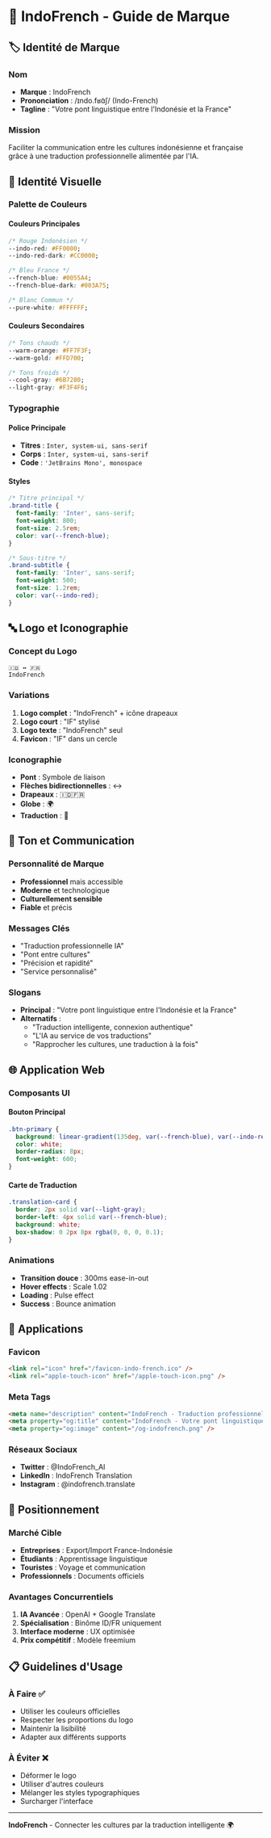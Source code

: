 # 🎨 IndoFrench - Guide de Marque

## 🏷️ **Identité de Marque**

### **Nom**
- **Marque** : IndoFrench
- **Prononciation** : /ɪndo.fʁɑ̃ʃ/ (Indo-French)
- **Tagline** : "Votre pont linguistique entre l'Indonésie et la France"

### **Mission**
Faciliter la communication entre les cultures indonésienne et française grâce à une traduction professionnelle alimentée par l'IA.

## 🎨 **Identité Visuelle**

### **Palette de Couleurs**

#### Couleurs Principales
```css
/* Rouge Indonésien */
--indo-red: #FF0000;
--indo-red-dark: #CC0000;

/* Bleu France */
--french-blue: #0055A4;
--french-blue-dark: #003A75;

/* Blanc Commun */
--pure-white: #FFFFFF;
```

#### Couleurs Secondaires
```css
/* Tons chauds */
--warm-orange: #FF7F3F;
--warm-gold: #FFD700;

/* Tons froids */
--cool-gray: #6B7280;
--light-gray: #F3F4F6;
```

### **Typographie**

#### Police Principale
- **Titres** : `Inter, system-ui, sans-serif`
- **Corps** : `Inter, system-ui, sans-serif`
- **Code** : `'JetBrains Mono', monospace`

#### Styles
```css
/* Titre principal */
.brand-title {
  font-family: 'Inter', sans-serif;
  font-weight: 800;
  font-size: 2.5rem;
  color: var(--french-blue);
}

/* Sous-titre */
.brand-subtitle {
  font-family: 'Inter', sans-serif;
  font-weight: 500;
  font-size: 1.2rem;
  color: var(--indo-red);
}
```

## 🔤 **Logo et Iconographie**

### **Concept du Logo**
```
🇮🇩 ↔️ 🇫🇷
IndoFrench
```

### **Variations**
1. **Logo complet** : "IndoFrench" + icône drapeaux
2. **Logo court** : "IF" stylisé
3. **Logo texte** : "IndoFrench" seul
4. **Favicon** : "IF" dans un cercle

### **Iconographie**
- **Pont** : Symbole de liaison
- **Flèches bidirectionnelles** : ↔️
- **Drapeaux** : 🇮🇩🇫🇷
- **Globe** : 🌍
- **Traduction** : 🔄

## 💬 **Ton et Communication**

### **Personnalité de Marque**
- **Professionnel** mais accessible
- **Moderne** et technologique
- **Culturellement sensible**
- **Fiable** et précis

### **Messages Clés**
- "Traduction professionnelle IA"
- "Pont entre cultures"
- "Précision et rapidité"
- "Service personnalisé"

### **Slogans**
- **Principal** : "Votre pont linguistique entre l'Indonésie et la France"
- **Alternatifs** :
  - "Traduction intelligente, connexion authentique"
  - "L'IA au service de vos traductions"
  - "Rapprocher les cultures, une traduction à la fois"

## 🌐 **Application Web**

### **Composants UI**

#### Bouton Principal
```css
.btn-primary {
  background: linear-gradient(135deg, var(--french-blue), var(--indo-red));
  color: white;
  border-radius: 8px;
  font-weight: 600;
}
```

#### Carte de Traduction
```css
.translation-card {
  border: 2px solid var(--light-gray);
  border-left: 4px solid var(--french-blue);
  background: white;
  box-shadow: 0 2px 8px rgba(0, 0, 0, 0.1);
}
```

### **Animations**
- **Transition douce** : 300ms ease-in-out
- **Hover effects** : Scale 1.02
- **Loading** : Pulse effect
- **Success** : Bounce animation

## 📱 **Applications**

### **Favicon**
```html
<link rel="icon" href="/favicon-indo-french.ico" />
<link rel="apple-touch-icon" href="/apple-touch-icon.png" />
```

### **Meta Tags**
```html
<meta name="description" content="IndoFrench - Traduction professionnelle indonésien-français avec IA" />
<meta property="og:title" content="IndoFrench - Votre pont linguistique" />
<meta property="og:image" content="/og-indofrench.png" />
```

### **Réseaux Sociaux**
- **Twitter** : @IndoFrench_AI
- **LinkedIn** : IndoFrench Translation
- **Instagram** : @indofrench.translate

## 🎯 **Positionnement**

### **Marché Cible**
- **Entreprises** : Export/Import France-Indonésie
- **Étudiants** : Apprentissage linguistique
- **Touristes** : Voyage et communication
- **Professionnels** : Documents officiels

### **Avantages Concurrentiels**
1. **IA Avancée** : OpenAI + Google Translate
2. **Spécialisation** : Binôme ID/FR uniquement
3. **Interface moderne** : UX optimisée
4. **Prix compétitif** : Modèle freemium

## 📋 **Guidelines d'Usage**

### **À Faire ✅**
- Utiliser les couleurs officielles
- Respecter les proportions du logo
- Maintenir la lisibilité
- Adapter aux différents supports

### **À Éviter ❌**
- Déformer le logo
- Utiliser d'autres couleurs
- Mélanger les styles typographiques
- Surcharger l'interface

---

**IndoFrench** - Connecter les cultures par la traduction intelligente 🌍
